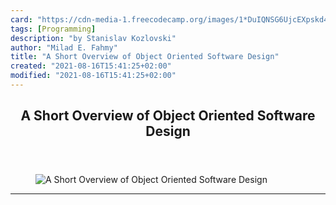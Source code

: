 ```yaml
---
card: "https://cdn-media-1.freecodecamp.org/images/1*DuIQNSG6UjcEXpskd4_dEQ.jpeg"
tags: [Programming]
description: "by Stanislav Kozlovski"
author: "Milad E. Fahmy"
title: "A Short Overview of Object Oriented Software Design"
created: "2021-08-16T15:41:25+02:00"
modified: "2021-08-16T15:41:25+02:00"
---
```

<div class="site-wrapper">
<main id="site-main" class="site-main outer">
<div class="inner">
<article class="post-full post tag-programming tag-software-development tag-python tag-software-engineering tag-object-oriented ">
<header class="post-full-header">
<h1 class="post-full-title">A Short Overview of Object Oriented Software Design</h1>
</header>
<figure class="post-full-image">
<picture>
<source media="(max-width: 700px)" sizes="1px" srcset="data:image/gif;base64,R0lGODlhAQABAIAAAAAAAP///yH5BAEAAAAALAAAAAABAAEAAAIBRAA7 1w">
<source media="(min-width: 701px)" sizes="(max-width: 800px) 400px,
(max-width: 1170px) 700px,
1400px" srcset="https://cdn-media-1.freecodecamp.org/images/1*DuIQNSG6UjcEXpskd4_dEQ.jpeg 300w,
https://cdn-media-1.freecodecamp.org/images/1*DuIQNSG6UjcEXpskd4_dEQ.jpeg 600w,
https://cdn-media-1.freecodecamp.org/images/1*DuIQNSG6UjcEXpskd4_dEQ.jpeg 1000w,
https://cdn-media-1.freecodecamp.org/images/1*DuIQNSG6UjcEXpskd4_dEQ.jpeg 2000w">
<img onerror="this.style.display='none'" src="https://cdn-media-1.freecodecamp.org/images/1*DuIQNSG6UjcEXpskd4_dEQ.jpeg" alt="A Short Overview of Object Oriented Software Design">
</picture>
</figure>
<section class="post-full-content">
<div class="post-content medium-migrated-article">
</div>
<hr>
</section>
</article>
</div>
</main>
</div>
<!-- Google Tag Manager (noscript) -->
<!-- End Google Tag Manager (noscript) -->
